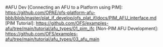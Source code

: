 [OFS repository - linux-dfl]: https://github.com/OFS/linux-dfl
[OFS repository - linux-dfl - wiki page]: https://github.com/OFS/linux-dfl/wiki
[OPAE SDK repository]: https://github.com/OFS/opae-sdk
[OFS Site]: https://ofs.github.io


[Intel® oneAPI Base Toolkit (Base Kit)]: https://www.intel.com/content/www/us/en/developer/tools/oneapi/toolkits.html
[Intel® oneAPI Toolkits Installation Guide for Linux* OS]: https://www.intel.com/content/www/us/en/develop/documentation/installation-guide-for-intel-oneapi-toolkits-linux/top.html
[Intel® oneAPI Programming Guide]: https://www.intel.com/content/www/us/en/develop/documentation/oneapi-programming-guide/top.html
[FPGA Optimization Guide for Intel® oneAPI Toolkits]: https://www.intel.com/content/www/us/en/develop/documentation/oneapi-fpga-optimization-guide/top.html
[oneAPI-samples]: https://github.com/oneapi-src/oneAPI-samples.git
[examples-afu]: https://github.com/OFS/examples-afu.git

[oneAPI Accelerator Support Package (ASP): Getting Started User Guide]: https://ofs.github.io/ofs-2023.2/hw/common/user_guides/oneapi_asp/ug_oneapi_asp/
[oneAPI Accelerator Support Package(ASP) Reference Manual: Open FPGA Stack]: https://ofs.github.io/ofs-2023.2/hw/common/reference_manual/oneapi_asp/oneapi_asp_ref_mnl/

[FPGA Developer Journey Guide]: https://ofs.github.io/ofs-2023.2/hw/common/user_guides/ug_fpga_developer/ug_fpga_developer/

[Evaluation User Guide: OFS for Intel® Agilex® 7 PCIe Attach]: https://ofs.github.io/ofs-2023.2/hw/common/user_guides/ug_eval_script_ofs_agx7_pcie_attach/ug_eval_script_ofs_agx7_pcie_attach
[Evaluation User Guide: OFS for Intel® Agilex® 7 SoC Attach]: https://ofs.github.io/ofs-2023.2/hw/f2000x/user_guides/ug_eval_ofs/ug_eval_script_ofs_f2000x/
[Evaluation User Guide: OFS for Intel® Stratix® 10 FPGA PCIe Attach]: https://ofs.github.io/ofs-2023.2/hw/d5005/user_guides/ug_eval_ofs_d5005/ug_eval_script_ofs_d5005/


[FPGA Interface Manager (FIM) Developer Guide: OFS for Intel® Agilex® 7 PCIe Attach (2xF-tile)]: https://ofs.github.io/ofs-2023.2/hw/ftile_devkit/dev_guides/fim_dev/ug_ofs_ftile_dk_fim_dev/
[FPGA Interface Manager (FIM)  Developer Guide: OFS for Intel® Agilex® 7 PCIe Attach (P-tile, E-tile)]: https://ofs.github.io/ofs-2023.2/hw/n6001/dev_guides/fim_dev/ug_dev_fim_ofs_n6001/
[FPGA Interface Manager (FIM) Developer Guide: OFS for Intel® Agilex® 7 SoC Attach]: https://ofs.github.io/ofs-2023.2/hw/f2000x/dev_guides/fim_dev/ug_dev_fim_ofs/
[FPGA Interface Manager (FIM) Developer Guide: OFS for Intel® Stratix® 10 FPGA PCIe Attach]: https://ofs.github.io/ofs-2023.2/hw/d5005/dev_guides/fim_dev/ug_dev_fim_ofs_d5005/

[Accelerator Functional Unit (AFU) Developer Guide: OFS for Intel® Agilex® 7 PCIe Attach]: https://ofs.github.io/ofs-2023.2/hw/common/user_guides/afu_dev/ug_dev_afu_ofs_agx7_pcie_attach/ug_dev_afu_ofs_agx7_pcie_attach
[Accelerator Functional Unit (AFU) Developer Guide: OFS for Intel® Agilex® 7 SoC Attach]: https://ofs.github.io/ofs-2023.2/hw/f2000x/dev_guides/afu_dev/ug_dev_afu_ofs_f2000x/
[Accelerator Functional Unit (AFU) Developer Guide: OFS for Intel® Stratix® 10 FPGA PCIe Attach]:https://ofs.github.io/ofs-2023.2/hw/d5005/dev_guides/afu_dev/ug_dev_afu_d5005/

[Simulation User Guide: OFS for Intel® Agilex® 7 PCIe Attach]: https://ofs.github.io/ofs-2023.2/hw/common/user_guides/ug_sim_ofs_agx7_pcie_attach/ug_sim_ofs_agx7_pcie_attach/
[Simulation User Guide: OFS for Intel® Agilex® 7 SoC Attach]: https://ofs.github.io/ofs-2023.2/hw/f2000x/user_guides/ug_sim_ofs/ug_sim_ofs/
[Simulation User Guide: OFS for Intel® Stratix® 10 FPGA PCIe Attach]: https://ofs.github.io/ofs-2023.2/hw/d5005/user_guides/ug_sim_ofs_d5005/ug_sim_ofs_d5005/

[Docker User Guide: Intel Open FPGA Stack]: https://ofs.github.io/ofs-2023.2/hw/common/user_guides/ug_docker/ug_docker/

[KVM User Guide: Open FPGA Stack]: https://ofs.github.io/ofs-2023.2/hw/common/user_guides/ug_kvm/ug_kvm/


[OPAE SDK]: sw/fpga_api/quick_start/readme/
[OFS DFL kernel driver]: sw/fpga_api/quick_start/readme/#build-the-opae-linux-device-drivers-from-the-source

#AFU Dev
[Connecting an AFU to a Platform using PIM]: https://github.com/OPAE/ofs-platform-afu-bbb/blob/master/plat_if_develop/ofs_plat_if/docs/PIM_AFU_interface.md
[PIM Tutorial]: https://github.com/OFS/examples-afu/tree/main/tutorial/afu_types/01_pim_ifc
[Non-PIM AFU Development]: https://github.com/OFS/examples-afu/tree/main/tutorial/afu_types/03_afu_main

[Getting Started Guide: Open FPGA Stack for Intel® Agilex® 7 PCIe Attach FPGAs (Intel FPGA SmartNIC N6001-PL)]: https://ofs.github.io/ofs-2023.2/hw/n6001/user_guides/ug_qs_ofs_n6001/ug_qs_ofs_n6001/
[Getting Started Guide: Open FPGA Stack for Intel® Agilex® 7 SoC Attach FPGAs (Intel Agilx 7 FPGA F-Series Development Kit (2xF-Tile))]: https://ofs.github.io/ofs-2023.2/hw/ftile_devkit/user_guides/ug_qs_ofs_ftile/ug_qs_ofs_ftile/
[Getting Started Guide: Open FPGA Stack for Intel® Agilex® 7 SoC Attach FPGAs]: /hw/f2000x/user_guides/ug_qs_ofs_f2000x/ug_qs_ofs_f2000x/
[Getting Started Guide: Open FPGA Stack for Intel® Stratix® 10 PCIe Attach FPGAs]: /hw/d5005/user_guides/ug_qs_ofs_d5005/ug_qs_ofs_d5005/
[Token authentication requirements for Git operations]: https://github.blog/2020-12-15-token-authentication-requirements-for-git-operations
[4.0 OPAE Software Development Kit]: /hw/n6001/user_guides/ug_qs_ofs_n6001/ug_qs_ofs_n6001/#40-opae-software-development-kit
[6.2 Installing the OPAE SDK On the Host]: /hw/f2000x/user_guides/ug_qs_ofs_f2000x/ug_qs_ofs_f2000x/#62-installing-the-opae-sdk-on-the-host


[Signal Tap Logic Analyzer: Introduction & Getting Started]: https://www.intel.com/content/www/us/en/programmable/support/training/course/odsw1164.html
[Quartus Pro Prime Download]: https://www.intel.com/content/www/us/en/software-kit/776241/intel-quartus-prime-pro-edition-design-software-version-23-1-for-linux.html

[Red Hat Linux ]: https://access.redhat.com/downloads/content/479/ver=/rhel---8/8.2/x86_64/product-software
[OFS GitHub Docker]: https://github.com/OFS/ofs.github.io/tree/main/docs/hw/common/user_guides/ug_docker
